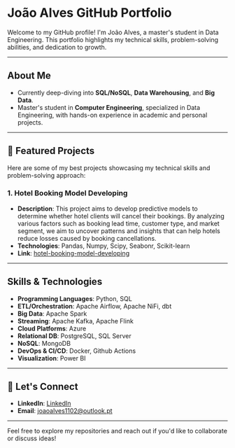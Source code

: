 # João Alves GitHub Portfolio
Welcome to my GitHub profile! I'm João Alves, a master's student in Data Engineering. This portfolio highlights my technical skills, problem-solving abilities, and dedication to growth.

---

## About Me
- Currently deep-diving into **SQL/NoSQL**, **Data Warehousing**, and **Big Data**.
- Master's student in **Computer Engineering**, specialized in Data Engineering, with hands-on experience in academic and personal projects.

---

## 🚀 Featured Projects
Here are some of my best projects showcasing my technical skills and problem-solving approach:

### 1. Hotel Booking Model Developing
- **Description**: This project aims to develop predictive models to determine whether hotel clients will cancel their bookings. By analyzing various factors such as booking lead time, customer type, and market segment, we aim to uncover patterns and insights that can help hotels reduce losses caused by booking cancellations.
- **Technologies**: Pandas, Numpy, Scipy, Seabonr, Scikit-learn
- **Link**: [hotel-booking-model-developing](#)

---

## Skills & Technologies
- **Programming Languages**: Python, SQL
- **ETL/Orchestration**: Apache Airflow, Apache NiFi, dbt
- **Big Data**: Apache Spark
- **Streaming**: Apache Kafka, Apache Flink
- **Cloud Platforms**: Azure
- **Relational DB**: PostgreSQL, SQL Server
- **NoSQL**: MongoDB
- **DevOps & CI/CD**: Docker, Github Actions
- **Visualization**: Power BI

---

## 📩 Let's Connect
- **LinkedIn**: [LinkedIn](https://www.linkedin.com/in/jo%C3%A3o-alves-311852212/)
- **Email**: [joaoalves1102@outlook.pt](mailto:joaoalves1102@outlook.pt)

---

Feel free to explore my repositories and reach out if you'd like to collaborate or discuss ideas!

